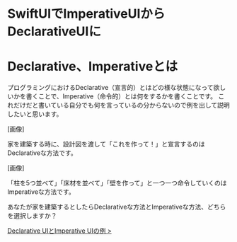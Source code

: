 # SwiftUIでImperativeUIからDeclarativeUIに

# Declarative、Imperativeとは

プログラミングにおけるDeclarative（宣言的）とはどの様な状態になって欲しいかを書くことで、Imperative（命令的）とは何をするかを書くことです。
これだけだと書いている自分でも何を言っているの分からないので例を出して説明したいと思います。

[画像]

家を建築する時に、設計図を渡して「これを作って！」と宣言するのはDeclarativeな方法です。

[画像]

「柱を5つ並べて」「床材を並べて」「壁を作って」と一つ一つ命令していくのはImperativeな方法です。

あなたが家を建築するとしたらDeclarativeな方法とImperativeな方法、どちらを選択しますか？

[Declarative UIとImperative UIの例 >](2-example.md)